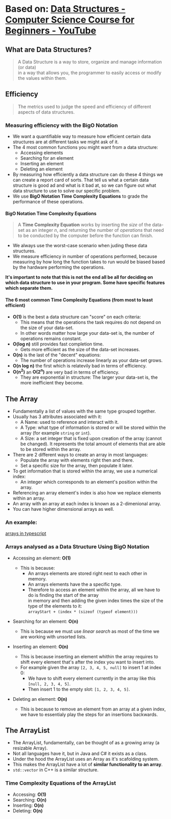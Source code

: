 # Based on: [Data Structures - Computer Science Course for Beginners - YouTube](https://youtu.be/zg9ih6SVACc)

## What are Data Structures?

> A Data Structure is a way to store, organize and manage information (or data)  
> in a way that allows you, the programmer to easily access or modify the values within them.  

## Efficiency

> The metrics used to judge the speed and efficiency of different aspects of data structures.

### Measuring efficiency with the **BigO Notation**

- We want a quantifiable way to measure how efficient certain data structures are at different tasks we might ask of it.
- The 4 most common functions you might want from a data structure:
  - Accessing elements
  - Searching for an element
  - Inserting an element
  - Deleting an element
- By measuring how efficiently a data structure can do these 4 things we can create a report card of sorts.
  That tell us what a certain data structure is good ad and what is it bad at,
  so we can figure out what data structure to use to solve our specific problem.
- We use **BigO Notation Time Complexity Equations** to grade the performance of these operations.

#### BigO Notation Time Complexity Equations

> A **Time Complexity Equation** works by inserting the *size* of the data-set as an integer *n*, and returning
> the number of *operations* that need to be conducted by the computer before the function can finish.

- We always use the worst-case scenario when juding these data structures.
- We measure efficiency in number of operations performed, because measuring by how long the function takes to
  run would be biased based by the hardware performing the operations.

**It's important to note that this is not the end all be all for deciding on which data structure to use in your program. Some have specific features which separate them.**

#### The 6 most common Time Complexity Equations (from most to least efficient)

- **O(1)** is the best a data structure can "score" on each criteria:
  - This means that the operations the task requires do not depend on the size of your data-set.
  - In other words matter how large your data-set is, the number of operations remains constant.
- **O(log n)** still provides fast completion time.
  - Gets more efficient as the size of the data-set increases.
- **O(n)** is the last of the "decent" equations:
  - The number of operations increase linearly as your data-set grows.
- **O(n log n)** the first which is relatevily bad in terms of efficiency.
- **O(n<sup>2</sup>)** an **O(2<sup>n</sup>)** are very bad in terms of efficiency.
  - They are exponential in structure: The larger your data-set is, the more inefficient they become.

## The Array

- Fundamentally a list of values with the same type grouped together.
- Usually has 3 attributes associated with it:
  - A Name: used to reference and interact with it.
  - A Type: what type of information is stored or will be stored within the array (for example `string` or `int`).
  - A Size: a set integer that is fixed upon creation of the array (cannot be changed).
    It represents the total amount of elements that are able to be stored within the array.
- There are 2 different ways to create an array in most languages:
  - Populate the array with elements right then and there.
  - Set a specific size for the array, then populate it later.
- To get information that is stored within the array, we use a numerical index:
  - An integer which corresponds to an element's position within the array.
- Referencing an array element's index is also how we replace elements within an array.
- An array with an array at each index is known as a 2-dimenional array.
- You can have higher dimensional arrays as well.

### An example:
[arrays in typescript](01-array.ts)

### Arrays analysed as a Data Structure Using BigO Notation

 - Accessing an element: **O(1)**
   - This is because:
     - An arrays elements are stored right next to each other in memory.
     - An arrays elements have the a specific type.
     - Therefore to access an element within the array, all we have to do is finding the start of the array <br />
       in memory and then adding the given index times the size of the type of the elements to it: <br />
       `arrayStart + (index * (sizeof (typeof element)))`

 - Searching for an element: **O(n)**
   - This is because we must use *linear search* as most of the time we are working with unsorted lists.

 - Inserting an element: **O(n)**
   - This is because inserting an element whithin the array requires to shift every element that's after
     the index you want to insert into.
    - For example given the array `[2, 3, 4, 5, null]` to insert 1 at index 0:
      - We have to shift every element currently in the array like this `[null, 2, 3, 4, 5]`.
      - Then insert 1 to the empty slot: `[1, 2, 3, 4, 5]`.

 - Deleting an element: **O(n)**
   - This is because to remove an element from an array at a given index, we have to
     essentialy play the steps for an insertions backwards.

## The ArrayList

- The ArrayList, fundamentally, can be thought of as a growing array (a resizable Array).
- Not all languages have it, but in Java and C# it exists as a class.
- Under the hood the ArrayList uses an Array as it's scafolding system.
- This makes the ArrayList have a lot of **similar functionality to an array**.
- `std::vector` in C++ is a similar structure.

### Time Complexity Equations of the ArrayList

- Accessing: **O(1)**
- Searching: **O(n)**
- Inserting: **O(n)**
- Deleting: **O(n)**
